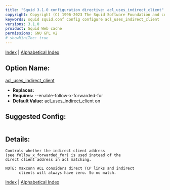 ```yaml
---
title: "Squid 3.1.0 configuration directive: acl_uses_indirect_client"
copyright: Copyright (C) 1996-2023 The Squid Software Foundation and contributors
keywords: squid squid.conf config configure acl_uses_indirect_client
versions: 3.1.0
proiduct: Squid Web cache
permissions: GNU GPL v2
# showMiniToc: true
---
```

[Index](index#toc_acl_uses_indirect_client) | [Alphabetical Index](index_all#toc_acl_uses_indirect_client)

## Option Name:
[acl_uses_indirect_client](#acl_uses_indirect_client)
 * **Replaces:** 
 * **Requires:** --enable-follow-x-forwarded-for
 * **Default Value:** acl_uses_indirect_client on


## Suggested Config:
```plaintext

```

## Details:

	Controls whether the indirect client address
	(see follow_x_forwarded_for) is used instead of the
	direct client address in acl matching.

	NOTE: maxconn ACL considers direct TCP links and indirect
	      clients will always have zero. So no match.



[Index](index#toc_acl_uses_indirect_client) | [Alphabetical Index](index_all#toc_acl_uses_indirect_client)

